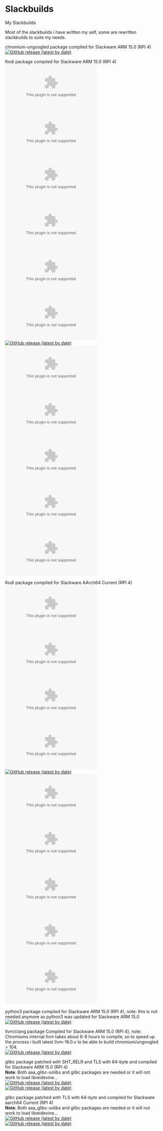 # Slackbuilds
My Slackbuilds

Most of the slackbuilds i have written my self, some are rewritten slackbuilds to suite my needs.

chromium-ungoogled package compiled for Slackware ARM 15.0 (RPI 4)<br />
[![GitHub release (latest by date)](https://img.shields.io/github/downloads/mostman/Slackbuilds/114.0.5735.198/chromium-ungoogled-114.0.5735.198-armv7l-1SLse.txz?style=plastic)](https://github.com/mostman/Slackbuilds/releases/tag/114.0.5735.198/)  

Kodi package compiled for Slackware ARM 15.0 (RPI 4)  
[![GitHub release (latest by date)](https://img.shields.io/github/downloads/mostman/Slackbuilds/20.2/kodi-20.2-armv7-1_SLse.tgz?style=plastic)](https://github.com/mostman/Slackbuilds/releases/tag/20.2/)  
[![GitHub release (latest by date)](https://img.shields.io/github/downloads/mostman/Slackbuilds/20.2/kodi-addons-20.2-armv7-1_SLse.tgz?style=plastic)](https://github.com/mostman/Slackbuilds/releases/tag/20.2/)   
[![GitHub release (latest by date)](https://img.shields.io/github/downloads/mostman/Slackbuilds/20.2/dav1d-1.2.1-arm-1_SLse.tgz?style=plastic)](https://github.com/mostman/Slackbuilds/releases/tag/20.2/)   
[![GitHub release (latest by date)](https://img.shields.io/github/downloads/mostman/Slackbuilds/20.2/jdk-8u371-arm-1_SLse.tgz?style=plastic)](https://github.com/mostman/Slackbuilds/releases/tag/20.2/)   
[![GitHub release (latest by date)](https://img.shields.io/github/downloads/mostman/Slackbuilds/20.2/libass-0.17.1-arm-1alien.tgz?style=plastic)](https://github.com/mostman/Slackbuilds/releases/tag/20.2/)  
[![GitHub release (latest by date)](https://img.shields.io/github/downloads/mostman/Slackbuilds/20.2/libcec-6.0.2-arm-1_SLse.tgz?style=plastic)](https://github.com/mostman/Slackbuilds/releases/tag/20.2/)   
[![GitHub release (latest by date)](https://img.shields.io/github/downloads/mostman/Slackbuilds/20.2/libmicrohttpd-0.9.77-arm-1alien.txz?style=plastic)](https://github.com/mostman/Slackbuilds/releases/tag/20.2/)   
[![GitHub release (latest by date)](https://img.shields.io/github/downloads/mostman/Slackbuilds/20.2/libnfs-5.0.2-arm-1_SLse.tgz?style=plastic)](https://github.com/mostman/Slackbuilds/releases/tag/20.2/)   
[![GitHub release (latest by date)](https://img.shields.io/github/downloads/mostman/Slackbuilds/20.2/platform-2.1.0-arm-1_SLse.tgz?style=plastic)](https://github.com/mostman/Slackbuilds/releases/tag/20.2/)   
[![GitHub release (latest by date)](https://img.shields.io/github/downloads/mostman/Slackbuilds/20.2/pycryptodomex-3.18.0-arm-1_SLse.tgz?style=plastic)](https://github.com/mostman/Slackbuilds/releases/tag/20.2/)   
[![GitHub release (latest by date)](https://img.shields.io/github/downloads/mostman/Slackbuilds/20.2/rapidjson-1.1.0-arm-1alien.tgz?style=plastic)](https://github.com/mostman/Slackbuilds/releases/tag/20.2/)   
[![GitHub release (latest by date)](https://img.shields.io/github/downloads/mostman/Slackbuilds/20.2/tinyxml-2.6.2-arm-2_SLse.tgz?style=plastic)](https://github.com/mostman/Slackbuilds/releases/tag/20.2/)   

Kodi package compiled for Slackware AArch64 Current (RPI 4)  
[![GitHub release (latest by date)](https://img.shields.io/github/downloads/mostman/Slackbuilds/20.2/dav1d-1.2.1-aarch64-1_SLse.tgz?style=plastic)](https://github.com/mostman/Slackbuilds/releases/tag/20.2/)   
[![GitHub release (latest by date)](https://img.shields.io/github/downloads/mostman/Slackbuilds/20.2/jdk-8u371-aarch64-1_SBo.tgz?style=plastic)](https://github.com/mostman/Slackbuilds/releases/tag/20.2/)   
[![GitHub release (latest by date)](https://img.shields.io/github/downloads/mostman/Slackbuilds/20.2/libass-0.17.1-aarch64-1alien.tgz?style=plastic)](https://github.com/mostman/Slackbuilds/releases/tag/20.2/)   
[![GitHub release (latest by date)](https://img.shields.io/github/downloads/mostman/Slackbuilds/20.2/libcec-6.0.2-aarch64-1_SLse.tgz?style=plastic)](https://github.com/mostman/Slackbuilds/releases/tag/20.2/)   
[![GitHub release (latest by date)](https://img.shields.io/github/downloads/mostman/Slackbuilds/20.2/libmicrohttpd-0.9.77-aarch64-1alien.txz?style=plastic)](https://github.com/mostman/Slackbuilds/releases/tag/20.2/)   
[![GitHub release (latest by date)](https://img.shields.io/github/downloads/mostman/Slackbuilds/20.2/libnfs-5.0.2-aarch64-1_SLse.tgz?style=plastic)](https://github.com/mostman/Slackbuilds/releases/tag/20.2/)   
[![GitHub release (latest by date)](https://img.shields.io/github/downloads/mostman/Slackbuilds/20.2/platform-2.1.0-aarch64-1_SLse.tgz?style=plastic)](https://github.com/mostman/Slackbuilds/releases/tag/20.2/)   
[![GitHub release (latest by date)](https://img.shields.io/github/downloads/mostman/Slackbuilds/20.2/pycryptodomex-3.18.0-aarch64-1_SLse.tgz?style=plastic)](https://github.com/mostman/Slackbuilds/releases/tag/20.2/)   
[![GitHub release (latest by date)](https://img.shields.io/github/downloads/mostman/Slackbuilds/20.2/rapidjson-1.1.0-aarch64-1alien.tgz?style=plastic)](https://github.com/mostman/Slackbuilds/releases/tag/20.2/)   
[![GitHub release (latest by date)](https://img.shields.io/github/downloads/mostman/Slackbuilds/20.2/tinyxml-2.6.2-aarch64-2_SLse.tgz?style=plastic)](https://github.com/mostman/Slackbuilds/releases/tag/20.2/)   

python3 package compiled for Slackware ARM 15.0 (RPI 4), note: this is not needed anymore as python3 was updated for Slackware ARM 15.0  
[![GitHub release (latest by date)](https://img.shields.io/github/downloads/mostman/Slackbuilds/python3-3.9.13/python3-3.9.13-arm-1_slack15.0.txz?style=plastic)](https://github.com/mostman/Slackbuilds/releases/tag/python3-3.9.13/) 

llvm/clang package Compiled for Slackware ARM 15.0 (RPI 4), note: Chromiums internal llvm takes about 6-8 hours to compile, so to speed up the process i built latest llvm-16.0.x to be able to build chromium/ungoogled > 104.  
[![GitHub release (latest by date)](https://img.shields.io/github/downloads/mostman/Slackbuilds/16.0.6/chromium-llvm-16.0.6-arm-1_SLse.txz?style=plastic)](https://github.com/mostman/Slackbuilds/releases/tag/16.0.6/)  

glibc package patched with SHT_RELR and TLS with 64-byte and compiled for Slackware ARM 15.0 (RPI 4)  
**Note**: Both aaa_glibc-solibs and glibc packages are needed or it will not work to load libwidevine...  
[![GitHub release (latest by date)](https://img.shields.io/github/downloads/mostman/Slackbuilds/glibc-2.33-5/aaa_glibc-solibs-2.33-arm-5p1_slack15.0.txz?style=plastic)](https://github.com/mostman/Slackbuilds/releases/tag/glibc-2.33-5/)  
[![GitHub release (latest by date)](https://img.shields.io/github/downloads/mostman/Slackbuilds/glibc-2.33-5/glibc-2.33-arm-5p1_slack15.0.txz?style=plastic)](https://github.com/mostman/Slackbuilds/releases/tag/glibc-2.33-5/)  

glibc package patched with TLS with 64-byte and compiled for Slackware aarch64 Current (RPI 4)  
**Note**: Both aaa_glibc-solibs and glibc packages are needed or it will not work to load libwidevine...  
[![GitHub release (latest by date)](https://img.shields.io/github/downloads/mostman/Slackbuilds/glibc-2.37/aaa_glibc-solibs-2.37-aarch64-1p1.txz?style=plastic)](https://github.com/mostman/Slackbuilds/releases/tag/glibc-2.37/)  
[![GitHub release (latest by date)](https://img.shields.io/github/downloads/mostman/Slackbuilds/glibc-2.37/glibc-2.37-aarch64-1p1.txz?style=plastic)](https://github.com/mostman/Slackbuilds/releases/tag/glibc-2.37/)  

